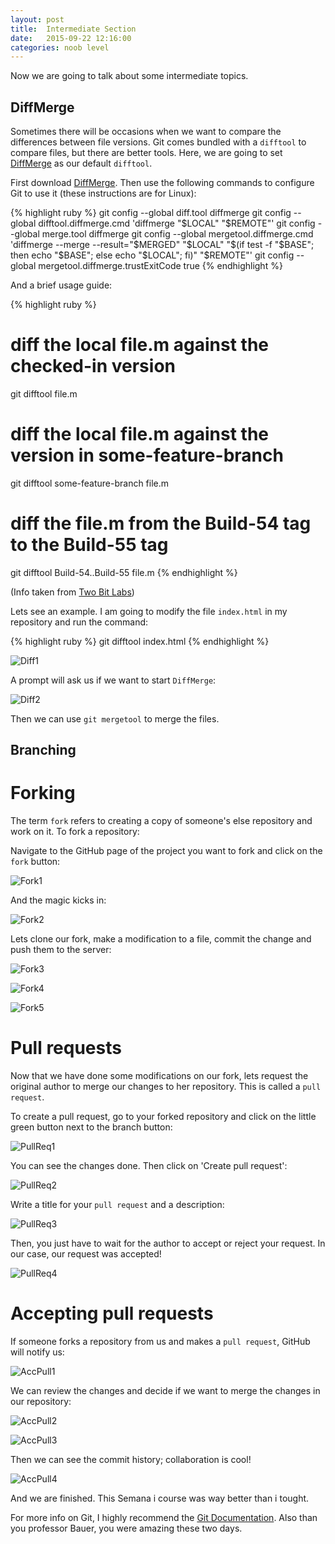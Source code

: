 ```yaml
---
layout: post
title:  Intermediate Section
date:   2015-09-22 12:16:00
categories: noob level
---
```


Now we are going to talk about some intermediate topics.

<h2>DiffMerge</h2>

Sometimes there will be occasions when we want to compare the differences between file versions. Git comes bundled with a `difftool` to compare files, but there are better tools. Here, we are going to set [DiffMerge][DiffMerge] as our default `difftool`.

First download [DiffMerge][DiffMerge]. Then use the following commands to configure Git to use it (these instructions are for Linux):

{% highlight ruby %}
git config --global diff.tool diffmerge
git config --global difftool.diffmerge.cmd 'diffmerge "$LOCAL" "$REMOTE"'
git config --global merge.tool diffmerge
git config --global mergetool.diffmerge.cmd 'diffmerge --merge --result="$MERGED" "$LOCAL" "$(if test -f "$BASE"; then echo "$BASE"; else echo "$LOCAL"; fi)" "$REMOTE"'
git config --global mergetool.diffmerge.trustExitCode true
{% endhighlight %}

And a brief usage guide:

{% highlight ruby %}
# diff the local file.m against the checked-in version
git difftool file.m

# diff the local file.m against the version in some-feature-branch
git difftool some-feature-branch file.m

# diff the file.m from the Build-54 tag to the Build-55 tag
git difftool Build-54..Build-55 file.m
{% endhighlight %}

(Info taken from [Two Bit Labs][TwoBitLabs])

Lets see an example. I am going to modify the file `index.html` in my repository and run the command:

{% highlight ruby %}
git difftool index.html
{% endhighlight %}

![Diff1](/assets/intermediate/Diff1.png)

A prompt will ask us if we want to start `DiffMerge`:

![Diff2](/assets/intermediate/Diff2.png)

Then we can use `git mergetool` to merge the files.

<h2>Branching</h2>

<h1>Forking</h1>

The term `fork` refers to creating a copy of someone's else repository and work on it. To fork a repository:

Navigate to the GitHub page of the project you want to fork and click on the `fork` button:

![Fork1](/assets/intermediate/Fork1.png)

And the magic kicks in:

![Fork2](/assets/intermediate/Fork2.png)

Lets clone our fork, make a modification to a file, commit the change and push them to the server:

![Fork3](/assets/intermediate/Fork3.png)

![Fork4](/assets/intermediate/Fork4.png)

![Fork5](/assets/intermediate/Fork5.png)

<h1>Pull requests</h1>

Now that we have done some modifications on our fork, lets request the original author to merge our changes to her repository. This is called a `pull request`.

To create a pull request, go to your forked repository and click on the little green button next to the branch button:

![PullReq1](/assets/intermediate/PullReq1.png)

You can see the changes done. Then click on 'Create pull request':

![PullReq2](/assets/intermediate/PullReq2.png)

Write a title for your `pull request` and a description:

![PullReq3](/assets/intermediate/PullReq3.png)

Then, you just have to wait for the author to accept or reject your request. In our case, our request was accepted!

![PullReq4](/assets/intermediate/PullReq4.png)

<h1>Accepting pull requests</h1>

If someone forks a repository from us and makes a `pull request`, GitHub will notify us:

![AccPull1](/assets/intermediate/AccPull1.png)

We can review the changes and decide if we want to merge the changes in our repository:

![AccPull2](/assets/intermediate/AccPull2.png)

![AccPull3](/assets/intermediate/AccPull3.png)

Then we can see the commit history; collaboration is cool!

![AccPull4](/assets/intermediate/AccPull4.png)

And we are finished. This Semana i course was way better than i tought.

For more info on Git, I highly recommend the [Git Documentation][GitDoc]. Also than you professor Bauer, you were amazing these two days.

[DiffMerge]: https://sourcegear.com/diffmerge/
[TwoBitLabs]: http://twobitlabs.com/2011/08/install-diffmerge-git-mac-os-x/
[GitDoc]: https://git-scm.com/doc